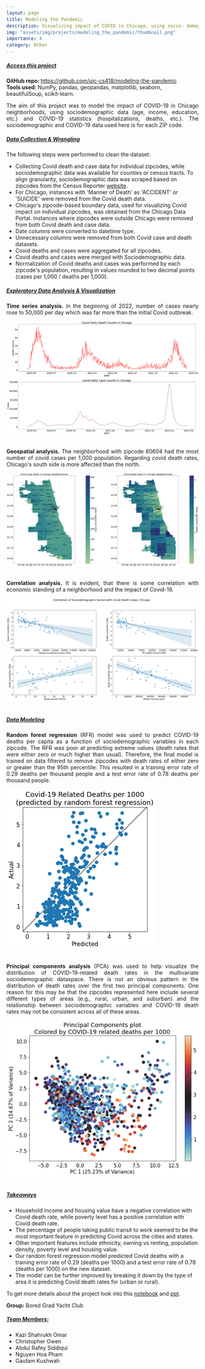 ```yaml
---
layout: page
title: Modeling the Pandemic
description: Visualizing impact of COVID in Chicago, using socio- demographic and COVID data
img: "assets/img/projects/modeling_the_pandemic/thumbnail.png"
importance: 4
category: Other
---
```


<h5><u>Access this project</u></h5>
<b>GitHub repo: </b> <a href='https://github.com/uic-cs418/modeling-the-pandemic'>https://github.com/uic-cs418/modeling-the-pandemic</a> <br>
<b>Tools used: </b> NumPy, pandas, geopandas, matplotlib, seaborn, beautifulSoup, scikit-learn.

<p align='justify'>
The aim of this project was to model the impact of COVID-19 in Chicago neighborhoods, using sociodemographic data (age, income, education, etc.) and COVID-19 statistics (hospitalizations, deaths, etc.). The sociodemographic and COVID-19 data used here is for each ZIP code.
</p>

<h5><u>Data Collection & Wrangling</u></h5>
<p align='justify'>
The following steps were performed to clean the dataset:
<ul>
    <li>Collecting Covid death and case data for individual zipcodes, while sociodemographic data was available for counties or census tracts. To align granularity, sociodemographic data was scraped based on zipcodes from the Census Reporter <a href="https://censusreporter.org/profiles/86000US60607-60607/">website</a>.</li>
    <li>For Chicago, instances with 'Manner of Death' as 'ACCIDENT' or 'SUICIDE' were removed from the Covid death data.</li>
    <li>Chicago's zipcode-based boundary data, used for visualizing Covid impact on individual zipcodes, was obtained from the Chicago Data Portal. Instances where zipcodes were outside Chicago were removed from both Covid death and case data.</li>
    <li>Date columns were converted to datetime type.</li>
    <li>Unnecessary columns were removed from both Covid case and death datasets.</li>
    <li>Covid deaths and cases were aggregated for all zipcodes.</li>
    <li>Covid deaths and cases were merged with Sociodemographic data.</li>
    <li>Normalization of Covid deaths and cases was performed by each zipcode's population, resulting in values rounded to two decimal points (cases per 1,000 / deaths per 1,000).</li>
</ul>
</p>

<h5><u>Exploratory Data Analysis & Visualization</u></h5>
<p align='justify'>
<b>Time series analysis.</b> In the beginning of 2022, number of cases nearly rose to 50,000 per day which was far more than the initial Covid outbreak.
</p>
<div class="row">
    <div class="col-sm mt-3 mt-md-0">
        <img src="https://github.com/uic-cs418/modeling-the-pandemic/blob/main/assets/time-series.png?raw=true" alt="Time series analysis" class="img-fluid rounded z-depth-1">
    </div>
</div>
<br>

<p align='justify'>
<b>Geospatial analysis.</b> The neighborhood with zipcode 60604 had the most number of covid cases per 1,000 population. Regarding covid death rates, Chicago's south side is more affected than the north.
</p>
<div class="row">
    <div class="col-sm mt-3 mt-md-0">
        <img src="https://github.com/uic-cs418/modeling-the-pandemic/blob/main/assets/geospatial.png?raw=true" alt="Geospatial analysis" class="img-fluid rounded z-depth-1">
    </div>
</div>
<br>

<p align='justify'>
<b>Correlation analysis.</b> It is evident, that there is some correlation with economic standing of a neighborhood and the impact of Covid-19.
</p>
<div class="row">
    <div class="col-sm mt-3 mt-md-0">
        <img src="https://github.com/uic-cs418/modeling-the-pandemic/blob/main/assets/correlation.png?raw=true" alt="Correlation analysis" class="img-fluid rounded z-depth-1">
    </div>
</div>
<br>
<h5><u>Data Modeling</u></h5>
<p align='justify'>
<b>Random forest regression</b> (RFR) model was used to predict COVID-19 deaths per capita as a function of sociodemographic variables in each zipcode. The RFR was poor at predicting extreme values (death rates that were either zero or much higher than usual). Therefore, the final model is trained on data filtered to remove zipcodes with death rates of either zero or greater than the 95th percentile. This resulted in a training error rate of 0.29 deaths per thousand people and a test error rate of 0.78 deaths per thousand people.
</p>
<div class="row">
    <div class="col-sm mt-3 mt-md-0">
        <img src="https://github.com/uic-cs418/modeling-the-pandemic/raw/main/assets/rfr.png" alt="Random forest regression" class="img-fluid rounded z-depth-1">
    </div>
</div>
<br>
<p align='justify'>
<b>Principal components analysis</b> (PCA) was used to help visualize the distribution of COVID-19-related death rates in the multivariate sociodemographic dataspace. There is not an obvious pattern in the distribution of death rates over the first two principal components. One reason for this may be that the zipcodes represented here include several different types of areas (e.g., rural, urban, and suburban) and the relationship between sociodemographic variables and COVID-19 death rates may not be consistent across all of these areas.
</p>
<div class="row">
    <div class="col-sm mt-3 mt-md-0">
        <img src="https://github.com/uic-cs418/modeling-the-pandemic/blob/main/assets/pcp.png?raw=true" alt="Principal components analysis" class="img-fluid rounded z-depth-1">
    </div>
</div>
<br>
<h5><u>Takeaways</u></h5>
<p align='justify'>
<ul>
    <li>Household income and housing value have a negative correlation with Covid death rate, while poverty level has a positive correlation with Covid death rate.</li>
    <li>The percentage of people taking public transit to work seemed to be the most important feature in predicting Covid across the cities and states.</li>
    <li>Other important features include ethnicity, owning vs renting, population density, poverty level and housing value.</li>
    <li>Our random forest regression model predicted Covid deaths with a training error rate of 0.29 (deaths per 1000) and a test error rate of 0.78 (deaths per 1000) on the new dataset.</li>
    <li>The model can be further improved by breaking it down by the type of area it is predicting Covid death rates for (urban or rural).</li>
</ul>
</p>
<p align='justify'>
To get more details about the project look into this <a href="https://github.com/uic-cs418/cs418-spring22-bored-grad-yacht-club/blob/main/CS418_final_report.ipynb">notebook</a> and <a href="https://github.com/uic-cs418/modeling-the-pandemic/blob/main/Reports%20%26%20Presentations/CS418_final_presentation.pdf">ppt</a>.
</p>
<p align='justify'>
<b>Group:</b> Bored Grad Yacht Club
</p>
<h5><u>Team Members:</u></h5>
<p align='justify'>
<ul>
    <li>Kazi Shahrukh Omar</li>
    <li>Christopher Owen</li>
    <li>Abdul Rafey Siddiqui</li>
    <li>Nguyen Hoa Pham</li>
    <li>Gautam Kushwah</li>
</ul>
</p>
